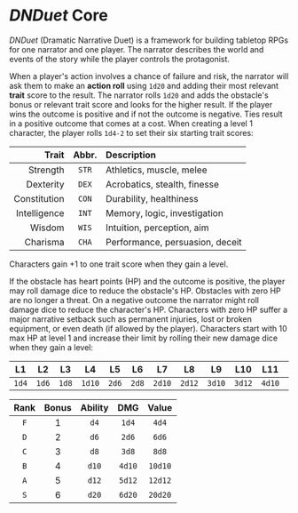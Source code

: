 # *DNDuet* Core
*DNDuet* (Dramatic Narrative Duet) is a framework for building tabletop RPGs for one narrator and one player. The narrator describes the world and events of the story while the player controls the protagonist.

When a player's action involves a chance of failure and risk, the narrator will ask them to make an **action roll** using `1d20` and adding their most relevant **trait** score to the result. The narrator rolls `1d20` and adds the obstacle's bonus or relevant trait score and looks for the higher result. If the player wins the outcome is positive and if not the outcome is negative. Ties result in a positive outcome that comes at a cost. When creating a level 1 character, the player rolls `1d4-2` to set their six starting trait scores:

| Trait | Abbr. | Description |
| ---:|:---:|:--- |
| Strength | `STR` | Athletics, muscle, melee |
| Dexterity | `DEX` | Acrobatics, stealth, finesse |
| Constitution | `CON` | Durability, healthiness |
| Intelligence | `INT` | Memory, logic, investigation |
| Wisdom | `WIS` | Intuition, perception, aim |
| Charisma | `CHA` | Performance, persuasion, deceit |

Characters gain +1 to one trait score when they gain a level.

If the obstacle has heart points (HP) and the outcome is positive, the player may roll damage dice to reduce the obstacle's HP. Obstacles with zero HP are no longer a threat. On a negative outcome the narrator might roll damage dice to reduce the character's HP. Characters with zero HP suffer a major narrative setback such as permanent injuries, lost or broken equipment, or even death (if allowed by the player). Characters start with 10 max HP at level 1 and increase their limit by rolling their new damage dice when they gain a level:

| L1 | L2 | L3 | L4 | L5 | L6 | L7 | L8 | L9 | L10 | L11 | L12 |
|:---:|:---:|:---:|:---:|:---:|:---:|:---:|:---:|:---:|:---:|:---:|:---:|
| `1d4` | `1d6` | `1d8` | `1d10` | `2d6` | `2d8` | `2d10` | `2d12` | `3d10` | `3d12` | `4d10` | `4d12` |


| Rank | Bonus | Ability | DMG | Value |
|:---:|:---:|:---:|:---:|:---:|
| `F` | 1 | `d4` | `1d4` | `4d4` |
| `D` | 2 | `d6` | `2d6` | `6d6` |
| `C` | 3 | `d8` | `3d8` | `8d8` |
| `B` | 4 | `d10` | `4d10` | `10d10` |
| `A` | 5 | `d12` | `5d12` | `12d12` |
| `S` | 6 | `d20` | `6d20` | `20d20` |
